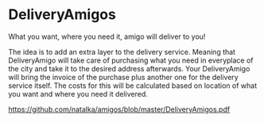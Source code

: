 # DeliveryAmigos

What you want, where you need it, amigo will deliver to you!

The idea is to add an extra layer to the delivery service. Meaning that DeliveryAmigo will take care of purchasing what you need in everyplace of the city and take it to the desired address afterwards. Your DeliveryAmigo will bring the invoice of the purchase plus another one for the delivery service itself. The costs for this will be calculated based on location of what you want and where you need it delivered.

https://github.com/natalka/amigos/blob/master/DeliveryAmigos.pdf
